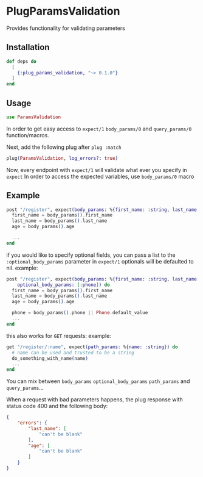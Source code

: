 # PlugParamsValidation

Provides functionality for validating parameters

## Installation

```elixir
def deps do
  [
    {:plug_params_validation, "~> 0.1.0"}
  ]
end
```

## Usage
```elixir
use ParamsValidation
```
In order to get easy access to `expect/1` `body_params/0` and `query_params/0` function/macros.

Next, add the following plug after `plug :match` 
```elixir
plug(ParamsValidation, log_errors?: true)
```

Now, every endpoint with `expect/1` will validate what ever you specify in `expect`
In order to access the expected variables, use `body_params/0` macro
## Example
```elixir
post "/register", expect(body_params: %{first_name: :string, last_name: :string, age: :integer}) do
  first_name = body_params().first_name
  last_name = body_params().last_name
  age = body_params().age

  ...
end
```

if you would like to specify optional fields, you can pass a list to the `:optional_body_params` parameter in `expect/1`
optionals will be defaulted to nil.
example:
```elixir
post "/register", expect(body_params: %{first_name: :string, last_name: :string, age: :integer, phone: :string}, 
    optional_body_params: [:phone]) do
  first_name = body_params().first_name
  last_name = body_params().last_name
  age = body_params().age

  phone = body_params().phone || Phone.default_value 
  ...
end
```

this also works for `GET` requests: 
example:
```elixir
get "/register/:name", expect(path_params: %{name: :string}) do
  # name can be used and trusted to be a string
  do_something_with_name(name)
  ...
end
```

You can mix between `body_params` `optional_body_params` `path_params` and `query_params`...

When a request with bad parameters happens, the plug response with
status code 400 and the following body:

```json
{
    "errors": {
        "last_name": [
            "can't be blank"
        ],
        "age": [
            "can't be blank"
        ]
    }
}
```